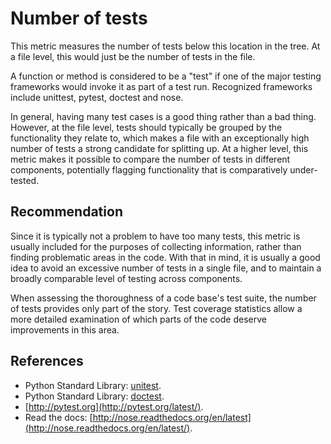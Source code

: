 # Number of tests
This metric measures the number of tests below this location in the tree. At a file level, this would just be the number of tests in the file.

A function or method is considered to be a "test" if one of the major testing frameworks would invoke it as part of a test run. Recognized frameworks include unittest, pytest, doctest and nose.

In general, having many test cases is a good thing rather than a bad thing. However, at the file level, tests should typically be grouped by the functionality they relate to, which makes a file with an exceptionally high number of tests a strong candidate for splitting up. At a higher level, this metric makes it possible to compare the number of tests in different components, potentially flagging functionality that is comparatively under-tested.


## Recommendation
Since it is typically not a problem to have too many tests, this metric is usually included for the purposes of collecting information, rather than finding problematic areas in the code. With that in mind, it is usually a good idea to avoid an excessive number of tests in a single file, and to maintain a broadly comparable level of testing across components.

When assessing the thoroughness of a code base's test suite, the number of tests provides only part of the story. Test coverage statistics allow a more detailed examination of which parts of the code deserve improvements in this area.


## References
* Python Standard Library: [unitest](https://docs.python.org/library/unittest.html).
* Python Standard Library: [doctest](https://docs.python.org/2/library/doctest.html).
* [http://pytest.org](http://pytest.org/latest/).
* Read the docs: [http://nose.readthedocs.org/en/latest](http://nose.readthedocs.org/en/latest/).
